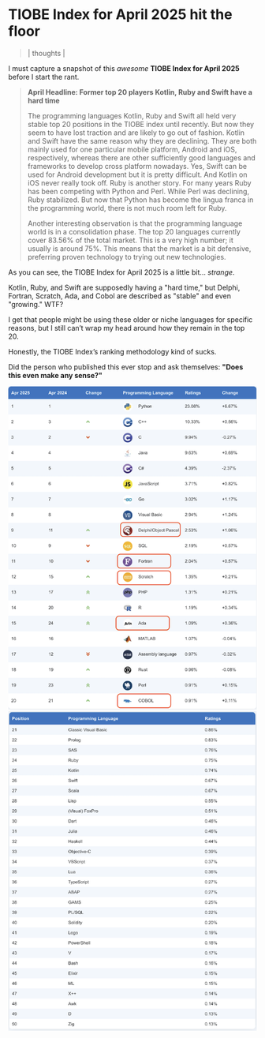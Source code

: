 # TIOBE Index for April 2025 hit the floor
> | thoughts | 

I must capture a snapshot of this *awesome* **TIOBE Index for April 2025** before I start the rant.

>**April Headline: Former top 20 players Kotlin, Ruby and Swift have a hard time**
>
>The programming languages Kotlin, Ruby and Swift all held very stable top 20 positions in the TIOBE index until recently. But now they seem to have lost traction and are likely to go out of fashion. Kotlin and Swift have the same reason why they are declining. They are both mainly used for one particular mobile platform, Android and iOS, respectively, whereas there are other sufficiently good languages and frameworks to develop cross platform nowadays. Yes, Swift can be used for Android development but it is pretty difficult. And Kotlin on iOS never really took off. Ruby is another story. For many years Ruby has been competing with Python and Perl. While Perl was declining, Ruby stabilized. But now that Python has become the lingua franca in the programming world, there is not much room left for Ruby.
>
>Another interesting observation is that the programming language world is in a consolidation phase. The top 20 languages currently cover 83.56% of the total market. This is a very high number; it usually is around 75%. This means that the market is a bit defensive, preferring proven technology to trying out new technologies.

As you can see, the TIOBE Index for April 2025 is a little bit... *strange*.

Kotlin, Ruby, and Swift are supposedly having a "hard time," but Delphi, Fortran, Scratch, Ada, and Cobol are described as "stable" and even "growing." WTF?

I get that people might be using these older or niche languages for specific reasons, but I still can’t wrap my head around how they remain in the top 20.

Honestly, the TIOBE Index’s ranking methodology kind of sucks.

Did the person who published this ever stop and ask themselves: **"Does this even make any sense?"**

![pic1](2025-04-24-tiobe/pic1.png)
![pic2](2025-04-24-tiobe/pic2.png)
